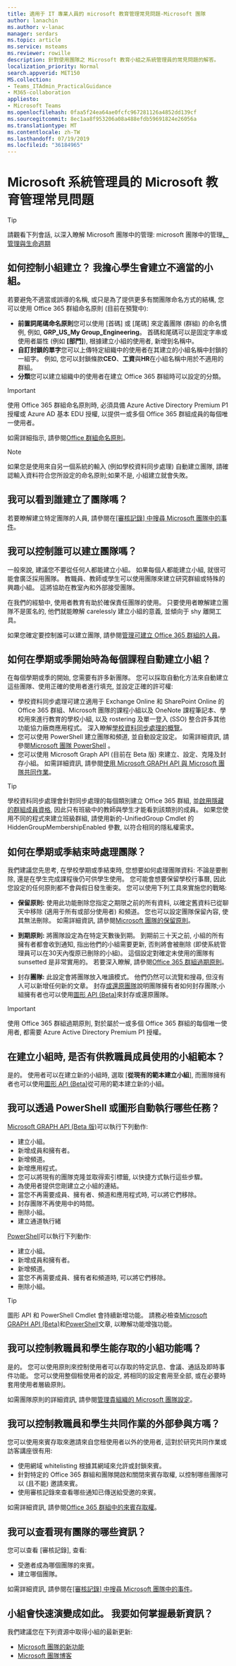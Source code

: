 ```yaml
---
title: 適用于 IT 專業人員的 microsoft 教育管理常見問題-Microsoft 團隊
author: lanachin
ms.author: v-lanac
manager: serdars
ms.topic: article
ms.service: msteams
ms.reviewer: rowille
description: 針對使用團隊之 Microsoft 教育小組之系統管理員的常見問題的解答。
localization_priority: Normal
search.appverid: MET150
MS.collection:
- Teams_ITAdmin_PracticalGuidance
- M365-collaboration
appliesto:
- Microsoft Teams
ms.openlocfilehash: 0faa5f24ea64ae0fcfc967281126a4852dd139cf
ms.sourcegitcommit: 8ec1aa8f953206a08a488efdb59691824e26056a
ms.translationtype: MT
ms.contentlocale: zh-TW
ms.lasthandoff: 07/19/2019
ms.locfileid: "36184965"
---
```

# <a name="microsoft-education-governance-faq-for-admins"></a>Microsoft 系統管理員的 Microsoft 教育管理常見問題

> [!Tip]
> 請觀看下列會話, 以深入瞭解 Microsoft 團隊中的管理: microsoft 團隊中的管理[、管理與生命週期](https://aka.ms/teams-governance)

## <a name="how-do-i-control-team-creation-im-worried-students-are-going-to-create-inappropriate-teams"></a>如何控制小組建立？ 我擔心學生會建立不適當的小組。

若要避免不適當或誤導的名稱, 或只是為了提供更多有關團隊命名方式的結構, 您可以使用 Office 365 群組命名原則 (目前在預覽中):

-   **前置詞尾碼命名原則**您可以使用 [首碼] 或 [尾碼] 來定義團隊 (群組) 的命名慣例, 例如, **GRP_US_My Group_Engineering**。 首碼和尾碼可以是固定字串或使用者屬性 (例如 **[部門]**), 根據建立小組的使用者, 新增到名稱中。
-   **自訂封鎖的單字**您可以上傳特定組織中的使用者在其建立的小組名稱中封鎖的一組字。 例如, 您可以封鎖條款**CEO**、**工資**與**HR**在小組名稱中用於不適用的群組。
-   **分類**您可以建立組織中的使用者在建立 Office 365 群組時可以設定的分類。 

> [!IMPORTANT]
> 使用 Office 365 群組命名原則時, 必須具備 Azure Active Directory Premium P1 授權或 Azure AD 基本 EDU 授權, 以提供一或多個 Office 365 群組成員的每個唯一使用者。

如需詳細指示, 請參閱[Office 群組命名原則](https://support.office.com/article/office-365-groups-naming-policy-6ceca4d3-cad1-4532-9f0f-d469dfbbb552)。

> [!Note]
> 如果您是使用來自另一個系統的輸入 (例如學校資料同步處理) 自動建立團隊, 請確認輸入資料符合您所設定的命名原則;如果不是, 小組建立就會失敗。

## <a name="can-i-see-who-created-a-team"></a>我可以看到誰建立了團隊嗎？

若要瞭解建立特定團隊的人員, 請參閱在[[審核記錄] 中搜尋 Microsoft 團隊中的事件](audit-log-events.md)。

## <a name="can-i-control-who-can-create-teams"></a>我可以控制誰可以建立團隊嗎？

一般來說, 建議您不要從任何人都能建立小組。 如果每個人都能建立小組, 就很可能會廣泛採用團隊。 教職員、教師或學生可以使用團隊來建立研究群組或特殊的興趣小組。 這將協助在教室內和外部接受團隊。

在我們的經驗中, 使用者教育有助於確保責任團隊的使用。 只要使用者瞭解建立團隊不是匿名的, 他們就能瞭解 carelessly 建立小組的意義, 並傾向于 shy 離開工具。

如果您確定要控制誰可以建立團隊, 請參閱[管理可建立 Office 365 群組的人員](https://support.office.com/article/manage-who-can-create-office-365-groups-4c46c8cb-17d0-44b5-9776-005fced8e618)。

## <a name="how-do-i-automatically-create-a-team-for-each-course-at-the-beginning-of-the-semester-or-quarter"></a>如何在學期或季開始時為每個課程自動建立小組？

在每個學期或季的開始, 您需要有許多新團隊。 您可以採取自動化方法來自動建立這些團隊、使用正確的使用者進行填充, 並設定正確的許可權:

-   學校資料同步處理可建立適用于 Exchange Online 和 SharePoint Online 的 Office 365 群組、Microsoft 團隊的課程小組以及 OneNote 課程筆記本、學校用來進行教育的學校小組, 以及 rostering 及單一登入 (SSO) 整合許多其他功能協力廠商應用程式。 深入瞭解[學校資料同步處理的概覽](https://docs.microsoft.com/schooldatasync/overview-of-school-data-sync)。
-   您可以使用 PowerShell 建立團隊和頻道, 並自動設定設定。 如需詳細資訊, 請參閱[Microsoft 團隊 PowerShell](https://docs.microsoft.com/powershell/module/teams/?view=teams-ps) 。
-   您可以使用 Microsoft Graph API (目前在 Beta 版) 來建立、設定、克隆及封存小組。 如需詳細資訊, 請參閱[使用 Microsoft GRAPH API 與 Microsoft 團隊共同作業](https://developer.microsoft.com/graph/docs/api-reference/beta/resources/teams_api_overview)。

> [!TIP]
> 學校資料同步處理會針對同步處理的每個類別建立 Office 365 群組, 並[啟用隱藏的群組成員資格](https://techcommunity.microsoft.com/t5/School-Data-Sync/HiddenGroupMembershipEnabled-SDS-setting/td-p/159945), 因此只有班級中的教師與學生才能看到該類別的成員。 如果您使用不同的程式來建立班級群組, 請使用新的-UnifiedGroup Cmdlet 的 HiddenGroupMembershipEnabled 參數, 以符合相同的隱私權需求。

## <a name="how-do-i-deal-with-teams-when-the-semester-or-quarter-ends"></a>如何在學期或季結束時處理團隊？

我們建議您先思考, 在學校學期或季結束時, 您想要如何處理團隊資料: 不論是要刪除, 還是在學生完成課程後仍可供學生使用。 您可能會想要保留學校行事曆, 因此您設定的任何原則都不會與假日發生衝突。 您可以使用下列工具來實施您的戰略:

-   **保留原則:** 使用此功能刪除您指定之期限之前的所有資料, 以確定舊資料已從聊天中移除 (適用于所有或部分使用者) 和頻道。 您也可以設定團隊保留內容, 使其無法刪除。 如需詳細資訊, 請參閱[Microsoft 團隊的保留原則](https://techcommunity.microsoft.com/t5/Microsoft-Teams-Blog/Retention-policies-for-Microsoft-Teams/ba-p/178011)。
-   **到期原則:** 將團隊設定為在特定天數後到期。 到期前三十天之前, 小組的所有擁有者都會收到通知, 指出他們的小組需要更新, 否則將會被刪除 (即使系統管理員可以在30天內復原已刪除的小組)。 這個設定對確定未使用的團隊有 sunsetted 是非常實用的。 若要深入瞭解, 請參閱[Office 365 群組過期原則](https://support.office.com/article/office-365-group-expiration-policy-8d253fe5-0e09-4b3c-8b5e-f48def064733)。

-   封存**團隊:** 此設定會將團隊放入唯讀模式。 他們仍然可以流覽和搜尋, 但沒有人可以新增任何新的文章。 封存[或還原團隊](https://support.office.com/article/archive-or-restore-a-team-dc161cfd-b328-440f-974b-5da5bd98b5a7)說明團隊擁有者如何封存團隊;小組擁有者也可以使用[圖形 API (Beta)](https://developer.microsoft.com/graph/docs/api-reference/beta/resources/teams_api_overview)來封存或還原團隊。
 
> [!IMPORTANT]
> 使用 Office 365 群組過期原則, 對於屬於一或多個 Office 365 群組的每個唯一使用者, 都需要 Azure Active Directory Premium P1 授權。

## <a name="are-there-team-templates-for-my-faculty-members-to-use-when-creating-a-team"></a>在建立小組時, 是否有供教職員成員使用的小組範本？

是的。 使用者可以在建立新的小組時, 選取 [**從現有的範本建立小組**], 而團隊擁有者也可以使用[圖形 API (Beta)](https://developer.microsoft.com/graph/docs/api-reference/beta/resources/teams_api_overview)從可用的範本建立新的小組。

## <a name="what-tasks-can-i-automate-via-powershell-or-graph"></a>我可以透過 PowerShell 或圖形自動執行哪些任務？

[Microsoft GRAPH API (Beta 版)](https://developer.microsoft.com/graph/docs/api-reference/beta/resources/teams_api_overview)可以執行下列動作:

-   建立小組。
-   新增成員和擁有者。
-   新增頻道。
-   新增應用程式。
-   您可以將現有的團隊克隆並取得索引標籤, 以快捷方式執行這些步驟。
-   為使用者提供您剛建立之小組的連結。
-   當您不再需要成員、擁有者、頻道和應用程式時, 可以將它們移除。
-   封存團隊不再使用中的時間。 
-   刪除小組。
-   建立通道執行緒

[PowerShell](https://docs.microsoft.com/powershell/module/teams/?view=teams-ps)可以執行下列動作:

-   建立小組。
-   新增成員和擁有者。
-   新增頻道。
-   當您不再需要成員、擁有者和頻道時, 可以將它們移除。
-   刪除小組。

> [!TIP]
> 圖形 API 和 PowerShell Cmdlet 會持續新增功能。 請務必檢查[Microsoft GRAPH API (Beta)](https://developer.microsoft.com/graph/docs/api-reference/beta/resources/teams_api_overview)和[PowerShell](https://docs.microsoft.com/powershell/module/teams/?view=teams-ps)文章, 以瞭解功能增強功能。  


## <a name="can-i-control-what-teams-features-my-faculty-and-students-have-access-to"></a>我可以控制教職員和學生能存取的小組功能嗎？

是的。 您可以使用原則來控制使用者可以存取的特定訊息、會議、通話及即時事件功能。 您可以使用整個租使用者的設定, 將相同的設定套用至全部, 或在必要時套用使用者層級原則。 

如需團隊原則的詳細資訊, 請參閱[管理貴組織的 Microsoft 團隊設定](enable-features-office-365.md)。
 
## <a name="can-i-control-what-external-parties-my-faculty-and-students-collaborate-with"></a>我可以控制教職員和學生共同作業的外部參與方嗎？

您可以使用來賓存取來邀請來自您租使用者以外的使用者, 這對於研究共同作業或訪客講座很有用:

-   使用網域 whitelisting 根據其網域來允許或封鎖來賓。
-   針對特定的 Office 365 群組和團隊開啟和關閉來賓存取權, 以控制哪些團隊可以 (且不能) 邀請來賓。
-   使用審核記錄來查看哪些通知已傳送給受邀的來賓。

如需詳細資訊, 請參閱[Office 365 群組中的來賓存取權](https://support.office.com/article/Guest-access-in-Office-365-Groups-bfc7a840-868f-4fd6-a390-f347bf51aff6#PickTab=Manage)。

## <a name="what-information-can-i-review-about-existing-teams"></a>我可以查看現有團隊的哪些資訊？

您可以查看 [審核記錄], 查看:

-   受邀者成為哪個團隊的來賓。
-   建立哪個團隊。

如需詳細資訊, 請參閱在[[審核記錄] 中搜尋 Microsoft 團隊中的事件](audit-log-events.md)。

## <a name="teams-evolves-so-quickly-how-can-i-stay-up-to-date"></a>小組會快速演變成如此。 我要如何掌握最新資訊？

我們建議您在下列資源中取得小組的最新更新:

-   [Microsoft 團隊的新功能](https://support.office.com/article/What-s-new-in-Microsoft-Teams-d7092a6d-c896-424c-b362-a472d5f105de)
-   [Microsoft 團隊博客](https://techcommunity.microsoft.com/t5/Microsoft-Teams-Blog/bg-p/MicrosoftTeamsBlog)
